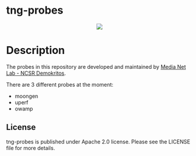 # tng-probes

<p align="center"><img src="https://github.com/sonata-nfv/tng-api-gtw/wiki/images/sonata-5gtango-logo-500px.png" /></p>

# Description

The probes in this repository are developed and maintained by [Media Net Lab - NCSR Demokritos](http://www.medianetlab.gr/).

There are 3 different probes at the moment:
  - moongen
  - uperf
  - owamp

 

License
----

tng-probes is published under Apache 2.0 license. Please see the LICENSE file for more details.

